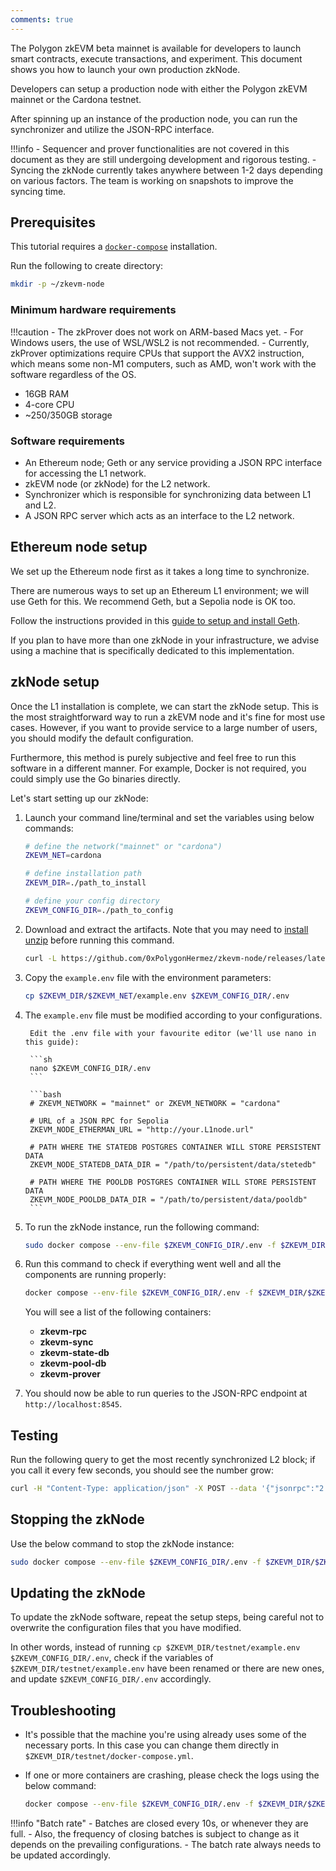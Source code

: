 ```yaml
---
comments: true
---
```


The Polygon zkEVM beta mainnet is available for developers to launch smart contracts, execute transactions, and experiment. This document shows you how to launch your own production zkNode.

Developers can setup a production node with either the Polygon zkEVM mainnet or the Cardona testnet.

After spinning up an instance of the production node, you can run the synchronizer and utilize the JSON-RPC interface.

!!!info
    - Sequencer and prover functionalities are not covered in this document as they are still undergoing development and rigorous testing.
    - Syncing the zkNode currently takes anywhere between 1-2 days depending on various factors. The team is working on snapshots to improve the syncing time.

## Prerequisites

This tutorial requires a [`docker-compose`](https://docs.docker.com/compose/install/) installation.

Run the following to create directory:

```sh
mkdir -p ~/zkevm-node
```

### Minimum hardware requirements

!!!caution
    - The zkProver does not work on ARM-based Macs yet. 
    - For Windows users, the use of WSL/WSL2 is not recommended.
    - Currently, zkProver optimizations require CPUs that support the AVX2 instruction, which means some non-M1 computers, such as AMD, won't work with the software regardless of the OS.

- 16GB RAM
- 4-core CPU
- ~250/350GB storage

### Software requirements

- An Ethereum node; Geth or any service providing a JSON RPC interface for accessing the L1 network.
- zkEVM node (or zkNode) for the L2 network.
- Synchronizer which is responsible for synchronizing data between L1 and L2.
- A JSON RPC server which acts as an interface to the L2 network.

## Ethereum node setup

We set up the Ethereum node first as it takes a long time to synchronize.

There are numerous ways to set up an Ethereum L1 environment; we will use Geth for this. We recommend Geth, but a Sepolia node is OK too.

Follow the instructions provided in this [guide to setup and install Geth](https://geth.ethereum.org/docs/getting-started/installing-geth).

If you plan to have more than one zkNode in your infrastructure, we advise using a machine that is specifically dedicated to this implementation.

## zkNode setup

Once the L1 installation is complete, we can start the zkNode setup. This is the most straightforward way to run a zkEVM node and it's fine for most use cases. However, if you want to provide service to a large number of users, you should modify the default configuration.

Furthermore, this method is purely subjective and feel free to run this software in a different manner. For example, Docker is not required, you could simply use the Go binaries directly.

Let's start setting up our zkNode:

1. Launch your command line/terminal and set the variables using below commands:

    ```bash
    # define the network("mainnet" or "cardona")
    ZKEVM_NET=cardona

    # define installation path
    ZKEVM_DIR=./path_to_install

    # define your config directory
    ZKEVM_CONFIG_DIR=./path_to_config
    ```

2. Download and extract the artifacts. Note that you may need to [install unzip](https://formulae.brew.sh/formula/unzip) before running this command. 
    
    ```bash
    curl -L https://github.com/0xPolygonHermez/zkevm-node/releases/latest/download/$ZKEVM_NET.zip > $ZKEVM_NET.zip && unzip -o $ZKEVM_NET.zip -d $ZKEVM_DIR && rm $ZKEVM_NET.zip
    ```

3. Copy the `example.env` file with the environment parameters:
    
    ```sh
    cp $ZKEVM_DIR/$ZKEVM_NET/example.env $ZKEVM_CONFIG_DIR/.env
    ```

4. The `example.env` file must be modified according to your configurations.

        Edit the .env file with your favourite editor (we'll use nano in this guide): 
    
        ```sh
        nano $ZKEVM_CONFIG_DIR/.env
        ```

        ```bash
        # ZKEVM_NETWORK = "mainnet" or ZKEVM_NETWORK = "cardona"
        
        # URL of a JSON RPC for Sepolia
        ZKEVM_NODE_ETHERMAN_URL = "http://your.L1node.url"

        # PATH WHERE THE STATEDB POSTGRES CONTAINER WILL STORE PERSISTENT DATA
        ZKEVM_NODE_STATEDB_DATA_DIR = "/path/to/persistent/data/stetedb"

        # PATH WHERE THE POOLDB POSTGRES CONTAINER WILL STORE PERSISTENT DATA
        ZKEVM_NODE_POOLDB_DATA_DIR = "/path/to/persistent/data/pooldb"
        ```

5. To run the zkNode instance, run the following command:

    ```bash
    sudo docker compose --env-file $ZKEVM_CONFIG_DIR/.env -f $ZKEVM_DIR/$ZKEVM_NET/docker-compose.yml up -d
    ```

6. Run this command to check if everything went well and all the components are running properly:

    ```bash
    docker compose --env-file $ZKEVM_CONFIG_DIR/.env -f $ZKEVM_DIR/$ZKEVM_NET/docker-compose.yml ps
    ```

    You will see a list of the following containers:
      - **zkevm-rpc**
      - **zkevm-sync**
      - **zkevm-state-db**
      - **zkevm-pool-db**
      - **zkevm-prover**

7. You should now be able to run queries to the JSON-RPC endpoint at `http://localhost:8545`.

## Testing

Run the following query to get the most recently synchronized L2 block; if you call it every few seconds, you should see the number grow:

```bash
curl -H "Content-Type: application/json" -X POST --data '{"jsonrpc":"2.0","method":"eth_blockNumber","params":[],"id":83}' http://localhost:8545
```

## Stopping the zkNode

Use the below command to stop the zkNode instance:

```bash
sudo docker compose --env-file $ZKEVM_CONFIG_DIR/.env -f $ZKEVM_DIR/$ZKEVM_NET/docker-compose.yml down
```

## Updating the zkNode

To update the zkNode software, repeat the setup steps, being careful not to overwrite the configuration files that you have modified.

In other words, instead of running ```cp $ZKEVM_DIR/testnet/example.env $ZKEVM_CONFIG_DIR/.env```, check if the variables of ```$ZKEVM_DIR/testnet/example.env``` have been renamed or there are new ones, and update ```$ZKEVM_CONFIG_DIR/.env``` accordingly.

## Troubleshooting

- It's possible that the machine you're using already uses some of the necessary ports. In this case you can change them directly in `$ZKEVM_DIR/testnet/docker-compose.yml`.

- If one or more containers are crashing, please check the logs using the below command:

    ```bash
    docker compose --env-file $ZKEVM_CONFIG_DIR/.env -f $ZKEVM_DIR/$ZKEVM_NET/docker-compose.yml logs <cointainer_name>
    ```

!!!info "Batch rate"
    - Batches are closed every 10s, or whenever they are full.
    - Also, the frequency of closing batches is subject to change as it depends on the prevailing configurations.
    - The batch rate always needs to be updated accordingly.